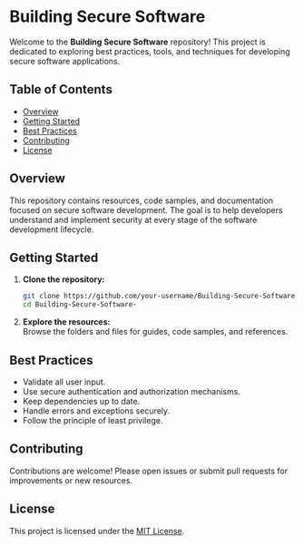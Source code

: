 # Building Secure Software

Welcome to the **Building Secure Software** repository! This project is dedicated to exploring best practices, tools, and techniques for developing secure software applications.

## Table of Contents

- [Overview](#overview)
- [Getting Started](#getting-started)
- [Best Practices](#best-practices)
- [Contributing](#contributing)
- [License](#license)

## Overview

This repository contains resources, code samples, and documentation focused on secure software development. The goal is to help developers understand and implement security at every stage of the software development lifecycle.

## Getting Started

1. **Clone the repository:**
    ```bash
    git clone https://github.com/your-username/Building-Secure-Software-.git
    cd Building-Secure-Software-
    ```
2. **Explore the resources:**  
    Browse the folders and files for guides, code samples, and references.

## Best Practices

- Validate all user input.
- Use secure authentication and authorization mechanisms.
- Keep dependencies up to date.
- Handle errors and exceptions securely.
- Follow the principle of least privilege.

## Contributing

Contributions are welcome! Please open issues or submit pull requests for improvements or new resources.

## License

This project is licensed under the [MIT License](LICENSE).
